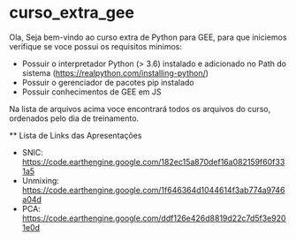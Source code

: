 # curso_extra_gee
Ola, Seja bem-vindo ao curso extra de Python para GEE, para que iniciemos verifique se voce possui os requisitos minimos:

 * Possuir o interpretador Python (> 3.6) instalado e adicionado no Path do sistema (https://realpython.com/installing-python/)
 * Possuir o gerenciador de pacotes pip instalado
 * Possuir conhecimentos de GEE em JS

Na lista de arquivos acima voce encontrará todos os arquivos do curso, ordenados pelo dia de treinamento.

** Lista de Links das Apresentações
  * SNIC: https://code.earthengine.google.com/182ec15a870def16a082159f60f331a5
  * Unmixing: https://code.earthengine.google.com/1f646364d1044614f3ab774a9746a04d
  * PCA: https://code.earthengine.google.com/ddf126e426d8819d22c7d5f3e9201e0d
